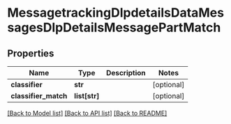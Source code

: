 # MessagetrackingDlpdetailsDataMessagesDlpDetailsMessagePartMatch

## Properties
Name | Type | Description | Notes
------------ | ------------- | ------------- | -------------
**classifier** | **str** |  | [optional] 
**classifier_match** | **list[str]** |  | [optional] 

[[Back to Model list]](../README.md#documentation-for-models) [[Back to API list]](../README.md#documentation-for-api-endpoints) [[Back to README]](../README.md)

